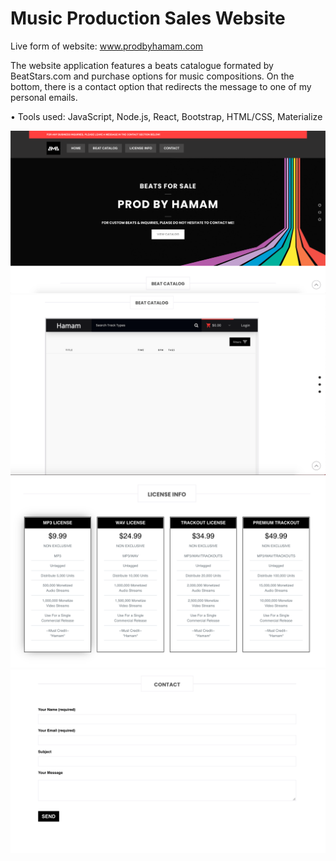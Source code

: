 # Music Production Sales Website

Live form of website: www.prodbyhamam.com

The website application features a beats catalogue formated by BeatStars.com and purchase options for music compositions. On the bottom, there is a contact option
that redirects the message to one of my personal emails. 

•	Tools used:   JavaScript,   Node.js,   React,   Bootstrap,   HTML/CSS,   Materialize


![](images/prodbyhamam1.png)
![](images/prodbyhamam2.png)
![](images/prodbyhamam3.png)
![](images/prodbyhamam4.png)
